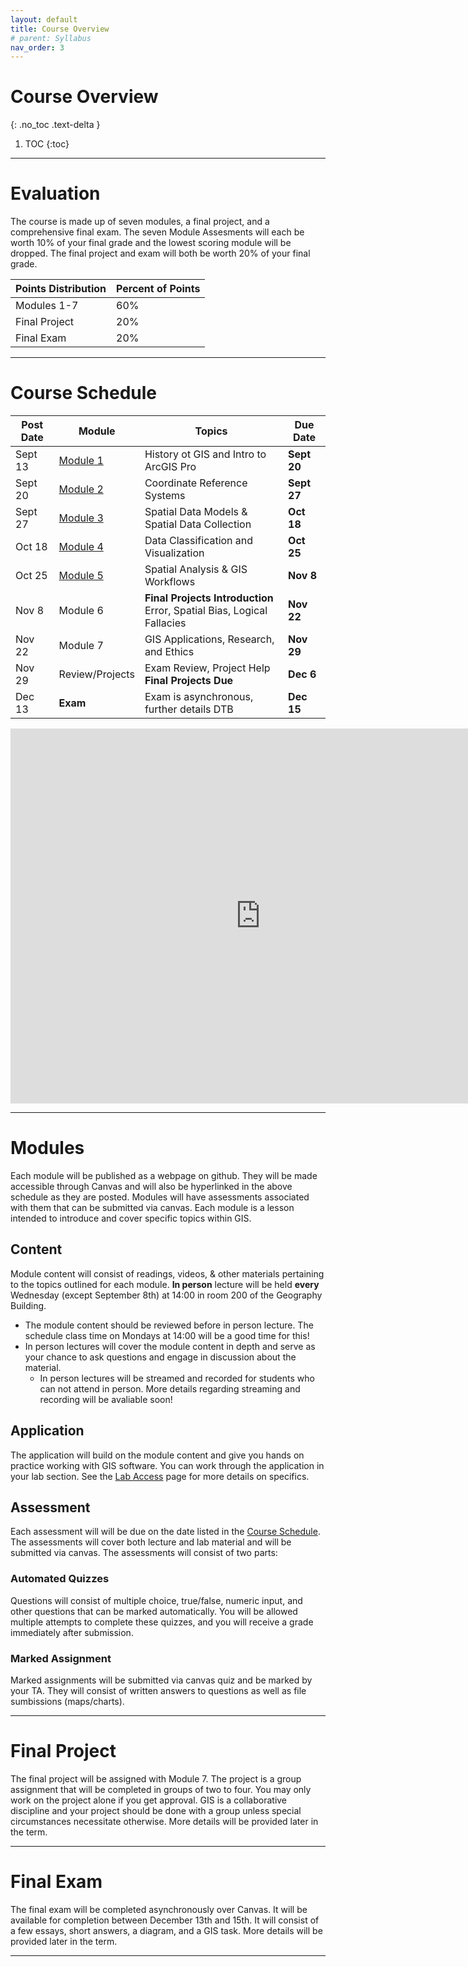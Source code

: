 ```yaml
---
layout: default
title: Course Overview
# parent: Syllabus
nav_order: 3
---
```


# Course Overview
{: .no_toc .text-delta }

1. TOC
{:toc}

---

# Evaluation

The course is made up of seven modules, a final project, and a comprehensive final exam.  The seven Module Assesments will each be worth 10% of your final grade and the lowest scoring module will be dropped.  The final project and exam will both be worth 20% of your final grade.

| Points Distribution | Percent of Points |
|---------------------|-------------------|
| Modules 1-7         | 60%               |
| Final Project       | 20%               |
| Final Exam          | 20%               |

---

# Course Schedule

|Post Date|                          Module                           |                                 Topics                                  | Due Date  |
|---------|-----------------------------------------------------------|-------------------------------------------------------------------------|-----------|
|Sept 13  |[Module 1](https://june-skeeter.github.io/Module1_GEOS270/)|History ot GIS and Intro to ArcGIS Pro                                   |**Sept 20**|
|Sept 20  |[Module 2](https://june-skeeter.github.io/Module2_GEOS270/)|Coordinate Reference Systems                                             |**Sept 27**|
|Sept 27  |[Module 3](https://june-skeeter.github.io/Module3_GEOS270/)|Spatial Data Models & Spatial Data Collection                            |**Oct 18** |
|Oct 18   |[Module 4](https://june-skeeter.github.io/Module4_GEOS270/)|Data Classification and Visualization                                    |**Oct 25** |
|Oct 25   |[Module 5](https://june-skeeter.github.io/Module5_GEOS270/)|Spatial Analysis & GIS Workflows                                         |**Nov 8**  |
|Nov 8    |Module 6                                                   |**Final Projects Introduction**<br>Error, Spatial Bias, Logical Fallacies|**Nov 22** |
|Nov 22   |Module 7                                                   |GIS Applications, Research, and Ethics                                   |**Nov 29** |
|Nov 29   |Review/Projects                                            |Exam Review, Project Help<br>**Final Projects Due**                      |**Dec 6**  |
|Dec 13   |**Exam**                                                   |Exam is asynchronous, further details DTB                                |**Dec 15** |

<iframe src="https://calendar.google.com/calendar/embed?src=8c8pmsg6k1kf44sdn9mh84p0bg%40group.calendar.google.com&ctz=America%2FVancouver" style="border: 0" width="800" height="600" frameborder="0" scrolling="no"></iframe>

---

# Modules

Each module will be published as a webpage on github.  They will be made accessible through Canvas and will also be hyperlinked in the above schedule as they are posted.  Modules will have assessments associated with them that can be submitted via canvas.  Each module is a lesson intended to introduce and cover specific topics within GIS.

## Content

Module content will consist of readings, videos, & other materials pertaining to the topics outlined for each module.  **In person** lecture will be held **every** Wednesday (except September 8th) at 14:00 in room 200 of the Geography Building.
* The module content should be reviewed before in person lecture.  The schedule class time on Mondays at 14:00 will be a good time for this!
* In person lectures will cover the module content in depth and serve as your chance to ask questions and engage in discussion about the material.
  * In person lectures will be streamed and recorded for students who can not attend in person.  More details regarding streaming and recording will be avaliable soon!

## Application

The application will build on the module content and give you hands on practice working with GIS software.  You can work through the application in your lab section.  See the [Lab Access](/Labs.md) page for more details on specifics. 

## Assessment

Each assessment will will be due on the date listed in the [Course Schedule](#course-schedule).  The assessments will cover both lecture and lab material and will be submitted via canvas.  The assessments will consist of two parts:

### Automated Quizzes

Questions will consist of multiple choice, true/false, numeric input, and other questions that can be marked automatically.  You will be allowed multiple attempts to complete these quizzes, and you will receive a grade immediately after submission.  

### Marked Assignment

Marked assignments will be submitted via canvas quiz and be marked by your TA.  They will consist of written answers to questions as well as file sumbissions (maps/charts).

---

# Final Project

The final project will be assigned with Module 7.  The project is a group assignment that will be completed in groups of two to four.  You may only work on the project alone if you get approval.  GIS is a collaborative discipline and your project should be done with a group unless special circumstances necessitate otherwise.  More details will be provided later in the term.

---

# Final Exam

The final exam will be completed asynchronously over Canvas. It will be available for completion between December 13th and 15th.  It will consist of a few essays, short answers, a diagram, and a GIS task.  More details will be provided later in the term.

---